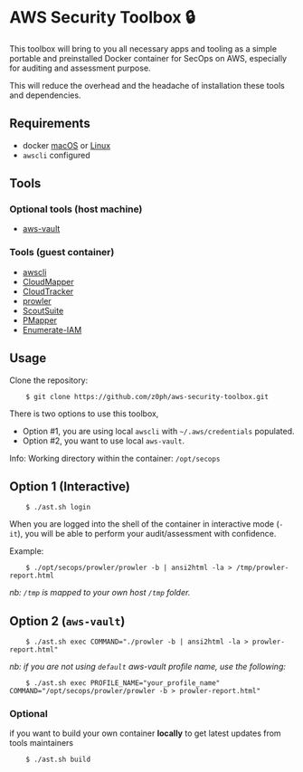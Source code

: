 # AWS Security Toolbox :lock:

This toolbox will bring to you all necessary apps and tooling as a simple portable and preinstalled Docker container for SecOps on AWS, especially for auditing and assessment purpose.

This will reduce the overhead and the headache of installation these tools and dependencies.

## Requirements

- docker [macOS](https://docs.docker.com/docker-for-mac/) or [Linux](https://docs.docker.com/install/linux/docker-ce/debian/)
- `awscli` configured

## Tools

### Optional tools (host machine)

- [aws-vault](https://github.com/99designs/aws-vault)

### Tools (guest container)

- [awscli](https://aws.amazon.com/cli/)
- [CloudMapper](https://github.com/duo-labs/cloudmapper)
- [CloudTracker](https://github.com/duo-labs/cloudtracker)
- [prowler](https://github.com/toniblyx/prowler)
- [ScoutSuite](https://github.com/nccgroup/ScoutSuite)
- [PMapper](https://github.com/nccgroup/PMapper)
- [Enumerate-IAM](https://github.com/andresriancho/enumerate-iam)

## Usage

Clone the repository:

        $ git clone https://github.com/z0ph/aws-security-toolbox.git

There is two options to use this toolbox, 

- Option #1, you are using local `awscli` with `~/.aws/credentials` populated.
- Option #2, you want to use local `aws-vault`.

Info: Working directory within the container: `/opt/secops`

## Option 1 (Interactive)

        $ ./ast.sh login

When you are logged into the shell of the container in interactive mode (`-it`), you will be able to perform your audit/assessment with confidence.

Example:

        $ ./opt/secops/prowler/prowler -b | ansi2html -la > /tmp/prowler-report.html

*nb: `/tmp` is mapped to your own host `/tmp` folder.*

## Option 2 (`aws-vault`)

        $ ./ast.sh exec COMMAND="./prowler -b | ansi2html -la > prowler-report.html" 

*nb: if you are not using `default` aws-vault profile name, use the following:*

        $ ./ast.sh exec PROFILE_NAME="your_profile_name" COMMAND="/opt/secops/prowler/prowler -b > prowler-report.html" 

### Optional

if you want to build your own container **locally** to get latest updates from tools maintainers

        $ ./ast.sh build